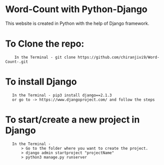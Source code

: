 # Word-Count with Python-Django

This website is created in Python with the help of Django framework.


# To Clone the repo:
```
    In the Terminal - git clone https://github.com/chiranjivi9/Word-Count-.git
 ```

 # To install Django
 ```
    In the Terminal - pip3 install django==2.1.3
    or go to -> https://www.djangoproject.com/ and follow the steps
 ```
 
 # To start/create a new project in Django
 ```  
    In the Terminal - 
        > Go to the folder where you want to create the project.
        > django admin startproject "projectName"
        > python3 manage.py runserver
 ```
 
